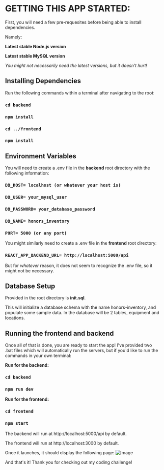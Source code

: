 # GETTING THIS APP STARTED:

First, you will need a few pre-requesites before being able to install dependencies.

Namely:

**Latest stable Node.js version**

**Latest stable MySQL version**

_You might not necessarily need the latest versions, but it doesn't hurt!_

## Installing Dependencies

Run the following commands within a terminal after navigating to the root:

### `cd backend`

### `npm install`

### `cd ../frontend`

### `npm install`

## Environment Variables

You will need to create a .env file in the **backend** root directory with the following information:

### `DB_HOST= localhost (or whatever your host is)`

### `DB_USER= your_mysql_user`

### `DB_PASSWORD= your_database_password`

### `DB_NAME= honors_inventory`

### `PORT= 5000 (or any port)`

You might similarly need to create a .env file in the **frontend** root directory:

### `REACT_APP_BACKEND_URL= http://localhost:5000/api`

But for _whatever_ reason, it does not seem to recognize the .env file, so it might not be necessary.

## Database Setup

Provided in the root directory is **init.sql**.

This will initialize a database schema with the name honors-inventory, and populate some sample data.
In the database will be 2 tables, equipment and locations.

## Running the frontend and backend

Once all of that is done, you are ready to start the app!
I've provided two .bat files which will automatically run the servers, but if you'd like to run the commands in your own terminal:

**Run for the backend:**

### `cd backend`

### `npm run dev`

**Run for the frontend:**

### `cd frontend`

### `npm start`

The backend will run at http://localhost:5000/api by default.

The frontend will run at http://localhost:3000 by default.

Once it launches, it should display the following page:
![Image](https://github.com/user-attachments/assets/2aa62e00-0774-4d11-b8c6-bbb6103f9f58)

And that's it! Thank you for checking out my coding challenge!
